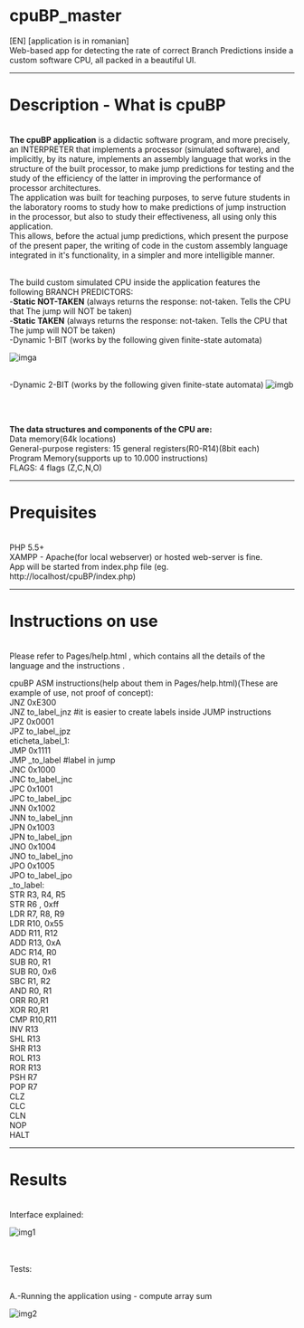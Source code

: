 # cpuBP_master
[EN] [application is in romanian] <br>
Web-based app for detecting the rate of correct Branch Predictions inside a custom software CPU, all packed in a beautiful UI.

---



# Description - What is cpuBP
<br>
<b>The cpuBP application</b> is a didactic software program, and more precisely, an INTERPRETER that implements a processor (simulated software), and implicitly, by its nature, implements an assembly language that works in the structure of the built processor, to make jump predictions for testing and the study of the efficiency of the latter in improving the performance of processor architectures.
<br>
The application was built for teaching purposes, to serve future students in the laboratory rooms to study how to make predictions of jump instruction in the processor, but also to study their effectiveness, all using only this application.
<br>
This allows, before the actual jump predictions, which present the purpose of the present paper, the writing of code in the custom assembly language integrated in it's functionality, in a simpler and more intelligible manner.
<br/><br/>

The build custom simulated CPU inside the application features the following BRANCH PREDICTORS:
<br/>-<b>Static NOT-TAKEN</b>  (always returns the response: not-taken. Tells the CPU that The jump will NOT be taken)
<br/>-<b>Static TAKEN</b>  (always returns the response: not-taken. Tells the CPU that The jump will NOT be taken)
<br/>-Dynamic 1-BIT (works by the following given finite-state automata)

![imga](https://i.imgur.com/0cSOYko.jpg)

<br/>-Dynamic 2-BIT (works by the following given finite-state automata)
![imgb](https://i.imgur.com/OC5Szpg.jpg)

<br/>

<br/><b>The data structures and components of the CPU are:</b>
<br/>Data memory(64k locations)
<br/>General-purpose registers: 15 general registers(R0-R14)(8bit each)
<br/>Program Memory(supports up to 10.000 instructions)
<br/>FLAGS: 4 flags (Z,C,N,O)


---



# Prequisites
<br>PHP 5.5+
<br>XAMPP - Apache(for local webserver) or hosted web-server is fine.
<br>App will be started from index.php file (eg. http://localhost/cpuBP/index.php)


----



# Instructions on use 
<br>
Please refer to Pages/help.html , which contains all the details of the language and the instructions .
 <br>
 
cpuBP ASM instructions(help about them in Pages/help.html)(These are example of use, not proof of concept):
 <br>
JNZ 0xE300 <br>
JNZ to_label_jnz #it is easier to create labels inside JUMP instructions<br>
JPZ 0x0001 <br>
JPZ to_label_jpz<br>
eticheta_label_1:<br>
JMP 0x1111<br>
JMP _to_label #label in jump<br>
JNC 0x1000<br>
JNC to_label_jnc<br>
JPC 0x1001<br>
JPC to_label_jpc<br>
JNN 0x1002<br>
JNN to_label_jnn<br>
JPN 0x1003<br>
JPN to_label_jpn<br>
JNO 0x1004<br>
JNO to_label_jno<br>
JPO 0x1005<br>
JPO to_label_jpo<br>
_to_label:<br>
STR R3, R4, R5<br>
STR R6 , 0xff <br>
LDR R7, R8, R9<br>
LDR R10, 0x55<br>
ADD R11, R12<br>
ADD R13, 0xA<br>
ADC R14, R0<br>
SUB R0, R1<br>
SUB R0, 0x6<br>
SBC R1, R2<br>
AND R0, R1<br>
ORR R0,R1<br>
XOR R0,R1<br>
CMP R10,R11<br>
INV R13<br>
SHL R13<br>
SHR R13<br>
ROL R13<br>
ROR R13<br>
PSH R7<br>
POP R7<br>
CLZ<br>
CLC<br>
CLN<br>
NOP   <br>
HALT <br>

----



# Results 
<br> Interface explained:
<!-- ... -->
<!-- COMENTARIU: imagine cu interfata explicata cpuBP comes here... -->
![img1](https://i.imgur.com/wQQiOZr.jpg)

<br />
<br />Tests:
<br />

<br />A.-Running the application using - compute array sum

![img2](https://i.imgur.com/X40ZFeQ.jpg)

<br />
<br />
<br />
<br />
<br />


